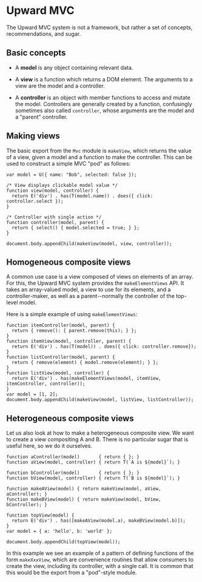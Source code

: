 Upward MVC
==========

The Upward MVC system is not a framework,
but rather a set of concepts, recommendations, and sugar.

Basic concepts
--------------

* A **model** is any object containing relevant data.
 
* A **view** is a function which returns a DOM element.
The arguments to a view are the model and a controller.

* A **controller** is an object with member functions to access and mutate the model.
Controllers are generally created by a function,
confusingly sometimes also called `controller`,
whose arguments are the model and a "parent" controller.

Making views
------------
The basic export from the `Mvc` module is `makeView`, which returns the
value of a view, given a model and a function to make the controller.
This can be used to construct a simple MVC "pod" as follows:
```
var model = U({ name: "Bob", selected: false });

/* View displays clickable model value */
function view(model, controller) {
  return E('div') . has(T(model.name)) . does({ click: controller.select });
}

/* Controller with single action */
function controller(model, parent) {
  return { select() { model.selected = true; } };
}

document.body.appendChild(makeView(model, view, controller));
```

Homogeneous composite views
---------------------------
A common use case is a view composed of views on elements of an array.
For this, the Upward MVC system provides the `makeElementViews` API.
It takes an array-valued model, a view to use for its elements,
and a controller-maker, as well as a parent--normally the controller of the top-level model.

Here is a simple example of using `makeElementViews`:
```
function itemController(model, parent) {
  return { remove(): { parent.remove(this); } };
}
function itemView(model, controller, parent) {
  return E('div') . has(T(model)) . does({ click: controller.remove});
}
function listController(model, parent) {
  return { remove(element) { model.remove(element); } };
}
function listView(model, controller) {
  return E('div') . has(makeElementViews(model, itemView, itemController, controller));
}
var model = [1, 2];
document.body.appendChild(makeView(model, listView, listController));
```

Heterogeneous composite views
-----------------------------
Let us also look at how to make a heterogeneous composite view.
We want to create a view compositing A and B.
There is no particular sugar that is useful here, so we do it ourselves.
```
function aController(model)       { return { }; }
function aView(model, controller) { return T(`A is ${model}`); }

function bController(model)       { return { }; }
function bView(model, controller) { return T(`B is ${model}`); }

function makeAView(model) { return makeView(model, aView, aController); }
function makeBView(model) { return makeView(model, bView, bController); }

function topView(model) {
  return E('div') . has([makeAView(model.a), makeBView(model.b)]);
}
var model = { a: 'hello', b: 'world' };

document.body.appendChild(topView(model));
```

In this example we see an example of a pattern of defining functions of the form
`makeXxxView`, which are convenience routines that allow consumers to create the view,
including its controller, with a single call.
It is common that this would be the export from a "pod"-style module.
  
